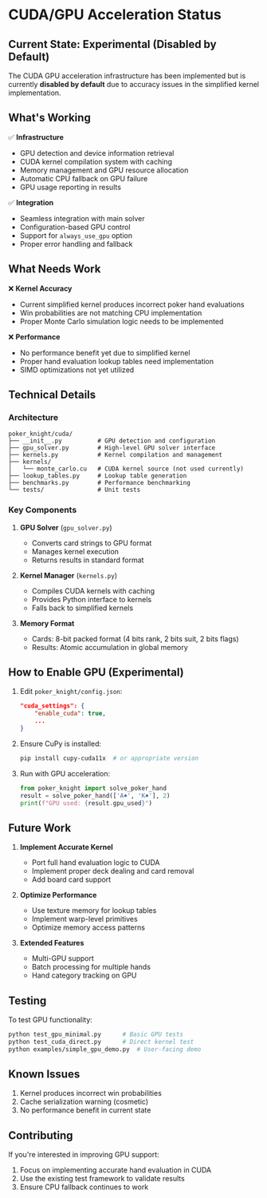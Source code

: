 # CUDA/GPU Acceleration Status

## Current State: Experimental (Disabled by Default)

The CUDA GPU acceleration infrastructure has been implemented but is currently **disabled by default** due to accuracy issues in the simplified kernel implementation.

## What's Working

✅ **Infrastructure**
- GPU detection and device information retrieval
- CUDA kernel compilation system with caching
- Memory management and GPU resource allocation
- Automatic CPU fallback on GPU failure
- GPU usage reporting in results

✅ **Integration**
- Seamless integration with main solver
- Configuration-based GPU control
- Support for `always_use_gpu` option
- Proper error handling and fallback

## What Needs Work

❌ **Kernel Accuracy**
- Current simplified kernel produces incorrect poker hand evaluations
- Win probabilities are not matching CPU implementation
- Proper Monte Carlo simulation logic needs to be implemented

❌ **Performance**
- No performance benefit yet due to simplified kernel
- Proper hand evaluation lookup tables need implementation
- SIMD optimizations not yet utilized

## Technical Details

### Architecture
```
poker_knight/cuda/
├── __init__.py          # GPU detection and configuration
├── gpu_solver.py        # High-level GPU solver interface
├── kernels.py           # Kernel compilation and management
├── kernels/
│   └── monte_carlo.cu   # CUDA kernel source (not used currently)
├── lookup_tables.py     # Lookup table generation
├── benchmarks.py        # Performance benchmarking
└── tests/               # Unit tests
```

### Key Components

1. **GPU Solver** (`gpu_solver.py`)
   - Converts card strings to GPU format
   - Manages kernel execution
   - Returns results in standard format

2. **Kernel Manager** (`kernels.py`)
   - Compiles CUDA kernels with caching
   - Provides Python interface to kernels
   - Falls back to simplified kernels

3. **Memory Format**
   - Cards: 8-bit packed format (4 bits rank, 2 bits suit, 2 bits flags)
   - Results: Atomic accumulation in global memory

## How to Enable GPU (Experimental)

1. Edit `poker_knight/config.json`:
   ```json
   "cuda_settings": {
       "enable_cuda": true,
       ...
   }
   ```

2. Ensure CuPy is installed:
   ```bash
   pip install cupy-cuda11x  # or appropriate version
   ```

3. Run with GPU acceleration:
   ```python
   from poker_knight import solve_poker_hand
   result = solve_poker_hand(['A♠', 'K♠'], 2)
   print(f"GPU used: {result.gpu_used}")
   ```

## Future Work

1. **Implement Accurate Kernel**
   - Port full hand evaluation logic to CUDA
   - Implement proper deck dealing and card removal
   - Add board card support

2. **Optimize Performance**
   - Use texture memory for lookup tables
   - Implement warp-level primitives
   - Optimize memory access patterns

3. **Extended Features**
   - Multi-GPU support
   - Batch processing for multiple hands
   - Hand category tracking on GPU

## Testing

To test GPU functionality:
```bash
python test_gpu_minimal.py      # Basic GPU tests
python test_cuda_direct.py      # Direct kernel test
python examples/simple_gpu_demo.py  # User-facing demo
```

## Known Issues

1. Kernel produces incorrect win probabilities
2. Cache serialization warning (cosmetic)
3. No performance benefit in current state

## Contributing

If you're interested in improving GPU support:
1. Focus on implementing accurate hand evaluation in CUDA
2. Use the existing test framework to validate results
3. Ensure CPU fallback continues to work